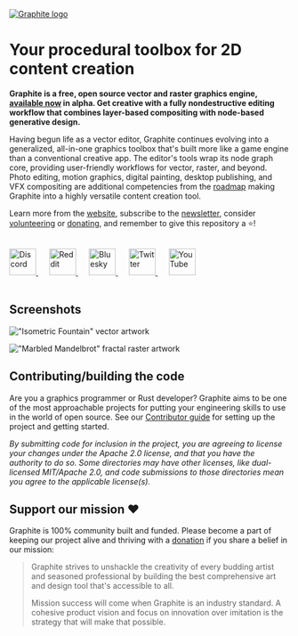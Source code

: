 

<a href="https://graphite.rs/">
<picture>
<source media="(prefers-color-scheme: dark)" srcset="https://github.com/user-attachments/assets/9366c148-4405-484f-909a-9a3526eb9209">
<source media="(prefers-color-scheme: light)" srcset="https://github.com/user-attachments/assets/791508ab-bcd5-4e31-a3b9-1187cfd7a2f6">
<img alt="Graphite logo" src="https://github.com/user-attachments/assets/791508ab-bcd5-4e31-a3b9-1187cfd7a2f6">
</picture>
</a>

# Your procedural toolbox for 2D content creation

**Graphite is a free, open source vector and raster graphics engine, [available now](https://editor.graphite.rs) in alpha. Get creative with a fully nondestructive editing workflow that combines layer-based compositing with node-based generative design.**

Having begun life as a vector editor, Graphite continues evolving into a generalized, all-in-one graphics toolbox that's built more like a game engine than a conventional creative app. The editor's tools wrap its node graph core, providing user-friendly workflows for vector, raster, and beyond. Photo editing, motion graphics, digital painting, desktop publishing, and VFX compositing are additional competencies from the [roadmap](https://graphite.rs/features/#roadmap) making Graphite into a highly versatile content creation tool.

Learn more from the [website](https://graphite.rs/), subscribe to the [newsletter](https://graphite.rs/#newsletter), consider [volunteering](https://graphite.rs/volunteer/) or [donating](https://graphite.rs/donate/), and remember to give this repository a ⭐!

<br />
<a href="https://discord.graphite.rs/">
<picture>
<source media="(prefers-color-scheme: dark)" srcset="https://github.com/user-attachments/assets/ad185fac-3b48-446d-863c-2bcb0724abee">
<source media="(prefers-color-scheme: light)" srcset="https://github.com/user-attachments/assets/aa23f503-f3bf-444a-9080-8eaa19fa2fa8">
<img alt="Discord" src="https://github.com/user-attachments/assets/aa23f503-f3bf-444a-9080-8eaa19fa2fa8" width="48" height="48">
</picture>
</a>
&nbsp;&nbsp;&nbsp;&nbsp;
<a href="https://www.reddit.com/r/graphite/">
<picture>
<source media="(prefers-color-scheme: dark)" srcset="https://github.com/user-attachments/assets/d8c05686-2eb9-4ac1-8149-728c12b4e71a">
<source media="(prefers-color-scheme: light)" srcset="https://github.com/user-attachments/assets/6f32329a-4d6f-42d8-9a2f-42977c0b3c05">
<img alt="Reddit" src="https://github.com/user-attachments/assets/6f32329a-4d6f-42d8-9a2f-42977c0b3c05" width="48" height="48">
</picture>
</a>
&nbsp;&nbsp;&nbsp;&nbsp;
<a href="https://bsky.app/profile/graphiteeditor.bsky.social">
<picture>
<source media="(prefers-color-scheme: dark)" srcset="https://github.com/user-attachments/assets/c736d80c-e9bf-4591-a7e0-a7723057a906">
<source media="(prefers-color-scheme: light)" srcset="https://github.com/user-attachments/assets/3db9b0a1-5ab7-4bff-bfd3-8a4ade7b98bd">
<img alt="Bluesky" src="https://github.com/user-attachments/assets/3db9b0a1-5ab7-4bff-bfd3-8a4ade7b98bd" width="48" height="48">
</picture>
</a>
&nbsp;&nbsp;&nbsp;&nbsp;
<a href="https://twitter.com/graphiteeditor">
<picture>
<source media="(prefers-color-scheme: dark)" srcset="https://github.com/user-attachments/assets/115f04cc-e3c2-4f90-ac35-eb9edd3ca9be">
<source media="(prefers-color-scheme: light)" srcset="https://github.com/user-attachments/assets/4ed4185d-a622-418c-bbf4-a0419e690ca9">
<img alt="Twitter" src="https://github.com/user-attachments/assets/4ed4185d-a622-418c-bbf4-a0419e690ca9" width="48" height="48">
</picture>
</a>
&nbsp;&nbsp;&nbsp;&nbsp;
<a href="https://www.youtube.com/@GraphiteEditor">
<picture>
<source media="(prefers-color-scheme: dark)" srcset="https://github.com/user-attachments/assets/cbc02fad-5cbc-4715-a8e5-860198e989c7">
<source media="(prefers-color-scheme: light)" srcset="https://github.com/user-attachments/assets/d13b484d-97a8-4d9e-bbe4-c60348b3f676">
<img alt="YouTube" src="https://github.com/user-attachments/assets/d13b484d-97a8-4d9e-bbe4-c60348b3f676" width="48" height="48">
</picture>
</a>
<br /><br />

## Screenshots

!["Isometric Fountain" vector artwork](https://static.graphite.rs/content/index/gui-demo-node-graph-isometric-fountain.png)

!["Marbled Mandelbrot" fractal raster artwork](https://static.graphite.rs/content/index/gui-demo-fractal__3.png)

## Contributing/building the code

Are you a graphics programmer or Rust developer? Graphite aims to be one of the most approachable projects for putting your engineering skills to use in the world of open source. See our [Contributor guide](https://graphite.rs/volunteer/guide/) for setting up the project and getting started.

*By submitting code for inclusion in the project, you are agreeing to license your changes under the Apache 2.0 license, and that you have the authority to do so. Some directories may have other licenses, like dual-licensed MIT/Apache 2.0, and code submissions to those directories mean you agree to the applicable license(s).*

## Support our mission ❤️

Graphite is 100% community built and funded. Please become a part of keeping our project alive and thriving with a [donation](https://graphite.rs/donate/) if you share a belief in our mission:

> Graphite strives to unshackle the creativity of every budding artist and seasoned professional by building the best comprehensive art and design tool that's accessible to all.
> 
> Mission success will come when Graphite is an industry standard. A cohesive product vision and focus on innovation over imitation is the strategy that will make that possible.
